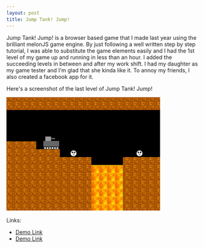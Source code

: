 ```yaml
---
layout: post
title: Jump Tank! Jump!
---
```


Jump Tank! Jump! is a browser based game that I made last year using the brilliant melonJS game engine. By just following a well written step by step tutorial, I was able to substitute the game elements easily and I had the 1st level of my game up and running in less than an hour. I added the succeeding levels in between and after my work shift. I had my daughter as my game tester and I'm glad that she kinda like it. To annoy my friends, I also created a facebook app for it.

Here's a screenshot of the last level of Jump Tank! Jump!

![Jump Tank! Jump!](/images/jumptankjump.jpg)

Links:

* [Demo Link](#)
* [Demo Link](#)